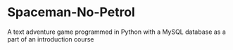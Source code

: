 # Spaceman-No-Petrol
A text adventure game programmed in Python with a MySQL database as a part of an introduction course

